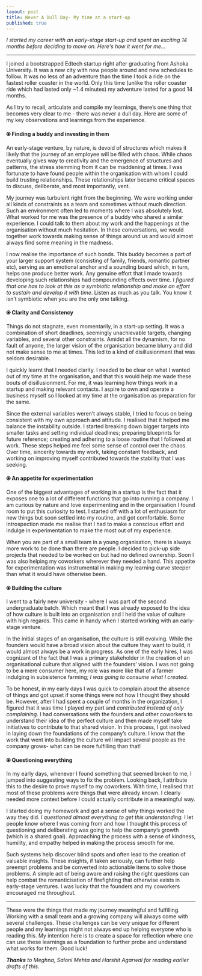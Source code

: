 ```yaml
---
layout: post
title: Never A Dull Day- My time at a start-up
published: true
---
```

_I started my career with an early-stage start-up and spent an exciting 14 months before deciding to move on. Here's how it went for me..._

----

I joined a bootstrapped Edtech startup right after graduating from Ashoka University. It was a new city with new people around and new schedules to follow. It was no less of an adventure  than the time I took a ride on the fastest roller coaster in the world. Only this time (unlike the roller coaster ride which had lasted only ~1.4 minutes) my adventure lasted for a good 14 months.

As I try to recall, articulate and compile my learnings, there’s one thing that becomes very clear to me - there was never a dull day. Here are some of my key observations and learnings from the experience.

#### ⦿ Finding a buddy and investing in them

An early-stage venture, by nature, is devoid of structures which makes it likely that the journey of an employee will be filled with chaos. While chaos eventually gives way to creativity and the emergence of structures and patterns, the stress stemming from it can be maddening at times. I was fortunate to have found people within the organisation with whom I could build trusting relationships. These relationships later became critical spaces to discuss, deliberate, and most importantly, vent.

My journey was turbulent right from the beginning. We were working under all kinds of constraints as a team and sometimes without much direction. Such an environment often led to moments where I was absolutely lost. What worked for me was the presence of a buddy who shared a similar experience. I could talk to them about my work and the happenings at the organisation without much hesitation. In these conversations, we would together work towards making sense of things around us and would almost always find some meaning in the madness. 


I now realise the importance of such bonds. This buddy becomes a part of your larger support system (consisting of family, friends, romantic partner etc), serving as an emotional anchor and a sounding board which, in turn, helps one produce better work. Any genuine effort that I made towards developing such relationships had compounding effects over time. _I figured that one has to look at this  as a symbiotic relationship and make an effort to sustain and develop it with time_. Listen as much as you talk. You know it isn’t symbiotic when you are the only one talking.

#### ⦿ Clarity and Consistency

Things do not stagnate, even momentarily, in a start-up setting. It was a combination of short deadlines, seemingly unachievable targets, changing variables, and several other constraints. Amidst all the dynamism, for no fault of anyone, the larger vision of the organisation became blurry and did not make sense to me at times. This led to a kind of disillusionment that was seldom desirable.

I quickly learnt that I needed clarity. I needed to be clear on what I wanted out of my time at the organisation, and that this would help me wade these bouts of disillusionment. For me, it was learning how things work in a startup and making relevant contacts. I aspire to own and operate a business myself so I looked at my time at the organisation as preparation for the same. 


Since the external variables weren’t always stable, I tried to focus on being consistent with my own approach and attitude. I realised that it helped me balance the instability outside. I started breaking down bigger targets into smaller tasks and setting individual deadlines; preparing blueprints for future reference; creating and adhering to a loose routine that I followed at work. These steps helped me feel some sense of control over the chaos. Over time, sincerity towards my work, taking constant feedback, and working on improving myself contributed towards the stability that I was seeking. 


#### ⦿ An appetite for experimentation

One of the biggest advantages of working in a startup is the fact that it exposes one to a lot of different functions that go into running a company. I am curious by nature and love experimenting and in the organisation I found room to put this curiosity to test. I started off with a lot of enthusiasm for new things but soon settled into my routine, and got comfortable. Some introspection made me realise that I had to make a conscious effort and indulge in experimentation to make the most out of my experience.

When you are part of a small team in a young organisation, there is always more work to be done than there are people. I decided to pick-up side projects that needed to be worked on but had no defined ownership. Soon I was also helping my coworkers wherever they needed a hand. This appetite for experimentation was instrumental in making my learning curve steeper than what it would have otherwise been.

#### ⦿ Building the culture

I went to a fairly new university - where I was part of the second undergraduate batch. Which meant that I was already exposed to the idea of how culture is built into an organisation and I held the value of culture with high regards. This came in handy when I started working with an early-stage venture.

In the initial stages of an organisation, the culture is still evolving. While the founders would have a broad vision about the culture they want to build, it would almost always be a work in progress. As one of the early hires, I was cognizant of the fact that I was a primary stakeholder in the creation of an organisational culture that aligned with the founders’ vision. I was not going to be a mere consumer here, my role was more like that of a farmer indulging in subsistence farming; _I was going to consume what I created._

To be honest, in my early days I was quick to complain about the absence of things and got upset if some things were not how I thought they should be. However, after I had spent a couple of months in the organization, I figured that it was time I played my part and _contributed instead of only complaining_. I  had conversations with the founders and other coworkers to understand their idea of the perfect culture and then made myself take initiatives to contribute to that shared vision. In this process, I got involved in laying down the foundations of the company’s culture. I know that the work that went into building the culture will impact several people as the company grows- what can be more fulfilling than that!


#### ⦿ Questioning everything

In my early days, whenever I found something that seemed broken to me, I jumped into suggesting ways to fix the problem. Looking back, I attribute this to the desire to prove myself to my coworkers. With time, I realised that most of these problems were things that were already known. I clearly needed more context before I could actually contribute in a meaningful way.

I started doing my homework and got a sense of why things worked the way they did. _I questioned almost everything to get this understanding._ I let people know where I was coming from and how I thought this process of questioning and deliberating was going to help the company’s growth (which is a shared goal). Approaching the process with a sense of kindness, humility, and empathy helped in making the process smooth for me.

Such systems help discover blind spots and often lead to the creation of valuable insights. These insights, if taken seriously, can further help preempt problems and be converted into actionable items to solve those problems. A simple act of being aware and raising the right questions can help combat the romanticisation of firefighting that otherwise exists in early-stage ventures. I was lucky that the founders and my coworkers encouraged me throughout. 

----

These were the things that made my journey meaningful and fulfilling. Working with a small team and a growing company will always come with several challenges. These challenges can be very unique for different people and my learnings might not always end up helping everyone who is reading this. My intention here is to create a space for reflection where one can use these learnings as a foundation to further probe and understand what works for them. Good luck!







_**Thanks** to Meghna, Saloni Mehta and Harshit Agarwal for reading earlier drafts of this._
